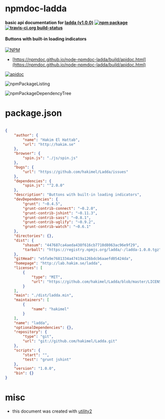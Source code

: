 # npmdoc-ladda

#### basic api documentation for  [ladda (v1.0.0)](http://lab.hakim.se/ladda)  [![npm package](https://img.shields.io/npm/v/npmdoc-ladda.svg?style=flat-square)](https://www.npmjs.org/package/npmdoc-ladda) [![travis-ci.org build-status](https://api.travis-ci.org/npmdoc/node-npmdoc-ladda.svg)](https://travis-ci.org/npmdoc/node-npmdoc-ladda)

#### Buttons with built-in loading indicators

[![NPM](https://nodei.co/npm/ladda.png?downloads=true&downloadRank=true&stars=true)](https://www.npmjs.com/package/ladda)

- [https://npmdoc.github.io/node-npmdoc-ladda/build/apidoc.html](https://npmdoc.github.io/node-npmdoc-ladda/build/apidoc.html)

[![apidoc](https://npmdoc.github.io/node-npmdoc-ladda/build/screenCapture.buildCi.browser.%252Ftmp%252Fbuild%252Fapidoc.html.png)](https://npmdoc.github.io/node-npmdoc-ladda/build/apidoc.html)

![npmPackageListing](https://npmdoc.github.io/node-npmdoc-ladda/build/screenCapture.npmPackageListing.svg)

![npmPackageDependencyTree](https://npmdoc.github.io/node-npmdoc-ladda/build/screenCapture.npmPackageDependencyTree.svg)



# package.json

```json

{
    "author": {
        "name": "Hakim El Hattab",
        "url": "http://hakim.se"
    },
    "browser": {
        "spin.js": "./js/spin.js"
    },
    "bugs": {
        "url": "https://github.com/hakimel/Ladda/issues"
    },
    "dependencies": {
        "spin.js": "^2.0.0"
    },
    "description": "Buttons with built-in loading indicators",
    "devDependencies": {
        "grunt": "~0.4.5",
        "grunt-contrib-connect": "~0.2.0",
        "grunt-contrib-jshint": "~0.11.3",
        "grunt-contrib-sass": "~0.8.1",
        "grunt-contrib-uglify": "~0.9.2",
        "grunt-contrib-watch": "~0.6.1"
    },
    "directories": {},
    "dist": {
        "shasum": "447687ca4aeda438f616cb7710d8063ac96e9f29",
        "tarball": "https://registry.npmjs.org/ladda/-/ladda-1.0.0.tgz"
    },
    "gitHead": "e5fa9e7681334a47419a126bdcb6aaefd05424da",
    "homepage": "http://lab.hakim.se/ladda",
    "licenses": [
        {
            "type": "MIT",
            "url": "https://github.com/hakimel/Ladda/blob/master/LICENSE"
        }
    ],
    "main": "./dist/ladda.min",
    "maintainers": [
        {
            "name": "hakimel"
        }
    ],
    "name": "ladda",
    "optionalDependencies": {},
    "repository": {
        "type": "git",
        "url": "git://github.com/hakimel/Ladda.git"
    },
    "scripts": {
        "start": "",
        "test": "grunt jshint"
    },
    "version": "1.0.0",
    "bin": {}
}
```



# misc
- this document was created with [utility2](https://github.com/kaizhu256/node-utility2)
